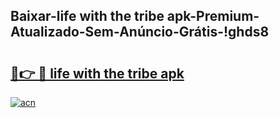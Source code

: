 
## Baixar-life with the tribe apk-Premium-Atualizado-Sem-Anúncio-Grátis-!ghds8

# <h2><a href="https://andorid.site?title=life_with_the_tribe_apk&ref=27">🔗👉 🔴 life with the tribe apk</a></h2>

[![acn](https://github.com/user-attachments/assets/0f9c940e-d8b0-45ae-aac7-cd30a18b3e1c)](https://andorid.site?title=life_with_the_tribe_apk&ref=27)

